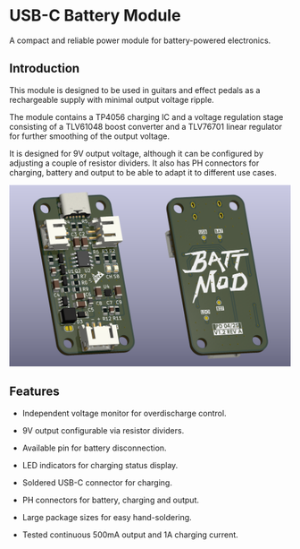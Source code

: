 # USB-C Battery Module

A compact and reliable power module for battery-powered electronics.

## Introduction

This module is designed to be used in guitars and effect pedals as a rechargeable supply with minimal output voltage ripple.

The module contains a TP4056 charging IC and a voltage regulation stage consisting of a TLV61048 boost converter and a TLV76701 linear regulator for further smoothing of the output voltage.

It is designed for 9V output voltage, although it can be configured by adjusting a couple of resistor dividers. It also has PH connectors for charging, battery and output to be able to adapt it to different use cases.

<p align="center"><img src="/BatteryModule.png" alt="BATTERY MODULE"></p>

## Features

 - Independent voltage monitor for overdischarge control.

 - 9V output configurable via resistor dividers.

 - Available pin for battery disconnection.

 - LED indicators for charging status display.

 - Soldered USB-C connector for charging.

 - PH connectors for battery, charging and output.

 - Large package sizes for easy hand-soldering.

 - Tested continuous 500mA output and 1A charging current.
